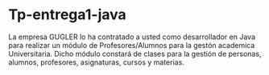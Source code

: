 # Tp-entrega1-java
La empresa GUGLER lo ha contratado a usted como desarrollador en Java para realizar un módulo de Profesores/Alumnos para la gestón academica Universitaria. Dicho módulo constará de clases para la gestión de personas, alumnos, profesores, asignaturas, cursos y materias.
